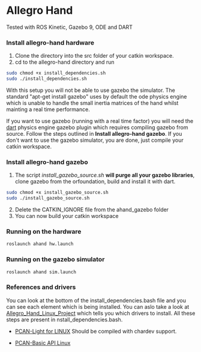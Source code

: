 # Allegro Hand 
<!--[![Build Status](https://travis-ci.org/gpldecha/allegro-hand.svg?branch=master)](https://travis-ci.org/gpldecha/allegro-hand)-->

Tested with ROS Kinetic, Gazebo 9, ODE and DART

### Install allegro-hand hardware
1. Clone the directory into the src folder of your catkin workspace.
2. cd to the allegro-hand directory and run
```bash
sudo chmod +x install_dependencies.sh
sudo ./install_dependencies.sh
```
With this setup you will not be able to use gazebo the simulator. The standard "apt-get install gazebo" uses by default the ode physics engine which is unable to handle the small inertia matrices of the hand whilst mainting a real time performance. 

If you want to use gazebo (running with a real time factor) you will need the [dart](https://dartsim.github.io/) physics engine gazebo plugin which requires compiling gazebo from source. Follow the steps outlined in **Install allegro-hand gazebo**. If you don't want to use the gazebo simulator, you are done, just compile your catkin workspace.

### Install allegro-hand gazebo

1. The script *install_gazebo_source.sh* **will purge all your gazebo libraries**, clone gazebo from the orfoundation, build and install it with dart.   
```bash
sudo chmod +x install_gazebo_source.sh
sudo ./install_gazebo_source.sh
```
2. Delete the CATKIN_IGNORE file from the ahand_gazebo folder
3. You can now build your catkin workspace

### Running on the hardware

```bash
roslaunch ahand hw.launch
```
### Running on the gazebo simulator

```bash
roslaunch ahand sim.launch
```

### References and drivers
You can look at the bottom of the install_dependencies.bash file and you can see each element which is being installed. 
You can aslo take a look at [Allegro_Hand_Linux_Project](http://wiki.wonikrobotics.com/AllegroHandWiki/index.php/Allegro_Hand_Linux_Project) which tells you which drivers to install. All these steps are present in nstall_dependencies.bash.

* [PCAN-Light for LINUX](https://www.peak-system.com/fileadmin/media/linux/index.htm) 
  Should be compiled with chardev support.

* [PCAN-Basic API Linux](https://www.peak-system.com/PCAN-USB.199.0.html)
